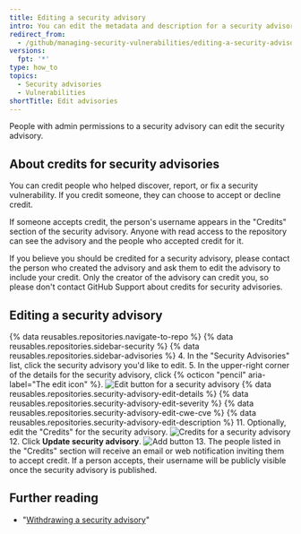 ```yaml
---
title: Editing a security advisory
intro: You can edit the metadata and description for a security advisory if you need to update details or correct errors.
redirect_from:
  - /github/managing-security-vulnerabilities/editing-a-security-advisory
versions:
  fpt: '*'
type: how_to
topics:
  - Security advisories
  - Vulnerabilities
shortTitle: Edit advisories
---
```


People with admin permissions to a security advisory can edit the security advisory.

## About credits for security advisories

You can credit people who helped discover, report, or fix a security vulnerability. If you credit someone, they can choose to accept or decline credit.

If someone accepts credit, the person's username appears in the "Credits" section of the security advisory. Anyone with read access to the repository can see the advisory and the people who accepted credit for it.

If you believe you should be credited for a security advisory, please contact the person who created the advisory and ask them to edit the advisory to include your credit. Only the creator of the advisory can credit you, so please don't contact GitHub Support about credits for security advisories.

## Editing a security advisory

{% data reusables.repositories.navigate-to-repo %}
{% data reusables.repositories.sidebar-security %}
{% data reusables.repositories.sidebar-advisories %}
4. In the "Security Advisories" list, click the security advisory you'd like to edit.
5. In the upper-right corner of the details for the security advisory, click {% octicon "pencil" aria-label="The edit icon" %}.
  ![Edit button for a security advisory](/assets/images/help/security/security-advisory-edit-button.png)
{% data reusables.repositories.security-advisory-edit-details %}
{% data reusables.repositories.security-advisory-edit-severity %}
{% data reusables.repositories.security-advisory-edit-cwe-cve %}
{% data reusables.repositories.security-advisory-edit-description %}
11. Optionally, edit the "Credits" for the security advisory.
  ![Credits for a security advisory](/assets/images/help/security/security-advisory-credits.png)
12. Click **Update security advisory**.
  ![Add button](/assets/images/help/security/update-advisory-button.png)
13. The people listed in the "Credits" section will receive an email or web notification inviting them to accept credit. If a person accepts, their username will be publicly visible once the security advisory is published.

## Further reading

- "[Withdrawing a security advisory](/github/managing-security-vulnerabilities/withdrawing-a-security-advisory)"
